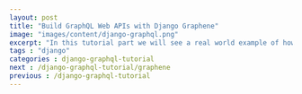 ```yaml
---
layout: post
title: "Build GraphQL Web APIs with Django Graphene"
image: "images/content/django-graphql.png"
excerpt: "In this tutorial part we will see a real world example of how to build a GraphQL API with Django Graphene" 
tags : "django" 
categories : django-graphql-tutorial
next : /django-graphql-tutorial/graphene
previous : /django-graphql-tutorial
---
```

